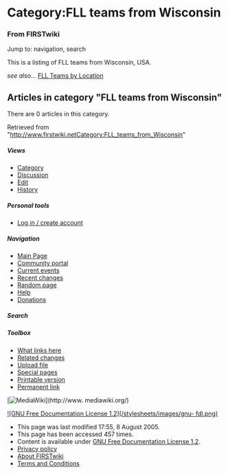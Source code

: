 # Category:FLL teams from Wisconsin

### From FIRSTwiki

Jump to: navigation, search

This is a listing of FLL teams from Wisconsin, USA.

_see also..._ [FLL Teams by Location](FLL_Teams_by_Location "FLL
Teams by Location" )

  

## Articles in category "FLL teams from Wisconsin"

There are 0 articles in this category.

Retrieved from
"<http://www.firstwiki.netCategory:FLL_teams_from_Wisconsin>"

##### Views

  * [Category](Category:FLL_teams_from_Wisconsin)
  * [Discussion](/index.php?title=Category_talk:FLL_teams_from_Wisconsin&action=edit)
  * [Edit](/index.php?title=Category:FLL_teams_from_Wisconsin&action=edit)
  * [History](/index.php?title=Category:FLL_teams_from_Wisconsin&action=history)

##### Personal tools

  * [Log in / create account](/index.php?title=Special:Userlogin&returnto=Category:FLL_teams_from_Wisconsin)

[](Main_Page "Main Page" )

##### Navigation

  * [Main Page](Main_Page)
  * [Community portal](FIRSTwiki:Community_portal)
  * [Current events](Current_events)
  * [Recent changes](Special:Recentchanges)
  * [Random page](Special:Random)
  * [Help](Help:Contents)
  * [Donations](FIRSTwiki:Site_support)

##### Search



##### Toolbox

  * [What links here](Special:Whatlinkshere/Category:FLL_teams_from_Wisconsin)
  * [Related changes](Special:Recentchangeslinked/Category:FLL_teams_from_Wisconsin)
  * [Upload file](Special:Upload)
  * [Special pages](Special:Specialpages)
  * [Printable version](/index.php?title=Category:FLL_teams_from_Wisconsin&printable=yes)
  * [Permanent link](/index.php?title=Category:FLL_teams_from_Wisconsin&oldid=40638)

[![MediaWiki](/skins/common/images/poweredby_mediawiki_88x31.png)](http://www.
mediawiki.org/)

[![GNU Free Documentation License 1.2](/stylesheets/images/gnu-
fdl.png)](http://www.gnu.org/copyleft/fdl.html)

  * This page was last modified 17:55, 8 August 2005.
  * This page has been accessed 457 times.
  * Content is available under [GNU Free Documentation License 1.2](http://www.gnu.org/copyleft/fdl.html "http://www.gnu.org/copyleft/fdl.html" ).
  * [Privacy policy](FIRSTwiki:Privacy_policy "FIRSTwiki:Privacy policy" )
  * [About FIRSTwiki](FIRSTwiki:About "FIRSTwiki:About" )
  * [Terms and Conditions](FIRSTwiki:Terms_and_conditions "FIRSTwiki:Terms and conditions" )

